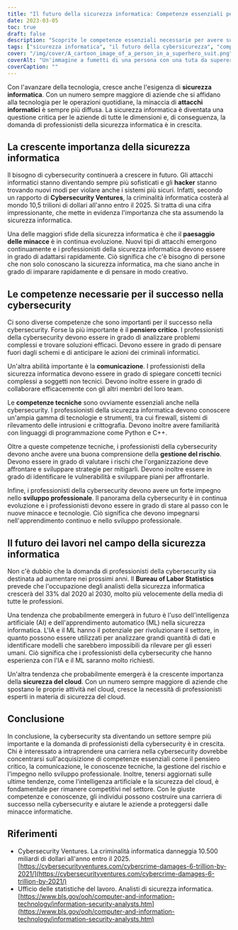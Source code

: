 ```yaml
---
title: "Il futuro della sicurezza informatica: Competenze essenziali per il successo"
date: 2023-03-05
toc: true
draft: false
description: "Scoprite le competenze essenziali necessarie per avere successo nel campo della cybersecurity, in continua evoluzione, e imparate a conoscere la crescente importanza della cybersecurity nel settore tecnologico."
tags: ["sicurezza informatica", "il futuro della cybersicurezza", "competenze per il successo", "pensiero critico", "comunicazione", "competenze tecniche", "gestione del rischio", "sviluppo professionale", "L'intelligenza artificiale nella sicurezza informatica", "sicurezza del cloud", "minacce informatiche", "criminalità informatica", "sicurezza delle informazioni", "professionisti della cybersicurezza", "data privacy", "tecnologia", "sicurezza digitale", "difesa informatica", "attacchi informatici", "Sicurezza informatica"]
cover: "/img/cover/A_cartoon_image_of_a_person_in_a_superhero_suit.png"
coverAlt: "Un'immagine a fumetti di una persona con una tuta da supereroe che tiene in mano uno scudo con la scritta Cybersecurity, con un paesaggio urbano e schermi di computer sullo sfondo."
coverCaption: ""
---
```


Con l'avanzare della tecnologia, cresce anche l'esigenza di **sicurezza informatica**. Con un numero sempre maggiore di aziende che si affidano alla tecnologia per le operazioni quotidiane, la minaccia di **attacchi informatici** è sempre più diffusa. La sicurezza informatica è diventata una questione critica per le aziende di tutte le dimensioni e, di conseguenza, la domanda di professionisti della sicurezza informatica è in crescita.

## La crescente importanza della sicurezza informatica

Il bisogno di cybersecurity continuerà a crescere in futuro. Gli attacchi informatici stanno diventando sempre più sofisticati e gli **hacker** stanno trovando nuovi modi per violare anche i sistemi più sicuri. Infatti, secondo un rapporto di **Cybersecurity Ventures**, la criminalità informatica costerà al mondo 10,5 trilioni di dollari all'anno entro il 2025. Si tratta di una cifra impressionante, che mette in evidenza l'importanza che sta assumendo la sicurezza informatica.

Una delle maggiori sfide della sicurezza informatica è che il **paesaggio delle minacce** è in continua evoluzione. Nuovi tipi di attacchi emergono continuamente e i professionisti della sicurezza informatica devono essere in grado di adattarsi rapidamente. Ciò significa che c'è bisogno di persone che non solo conoscano la sicurezza informatica, ma che siano anche in grado di imparare rapidamente e di pensare in modo creativo.

## Le competenze necessarie per il successo nella cybersecurity

Ci sono diverse competenze che sono importanti per il successo nella cybersecurity. Forse la più importante è il **pensiero critico**. I professionisti della cybersecurity devono essere in grado di analizzare problemi complessi e trovare soluzioni efficaci. Devono essere in grado di pensare fuori dagli schemi e di anticipare le azioni dei criminali informatici.

Un'altra abilità importante è la **comunicazione**. I professionisti della sicurezza informatica devono essere in grado di spiegare concetti tecnici complessi a soggetti non tecnici. Devono inoltre essere in grado di collaborare efficacemente con gli altri membri del loro team.

Le **competenze tecniche** sono ovviamente essenziali anche nella cybersecurity. I professionisti della sicurezza informatica devono conoscere un'ampia gamma di tecnologie e strumenti, tra cui firewall, sistemi di rilevamento delle intrusioni e crittografia. Devono inoltre avere familiarità con linguaggi di programmazione come Python e C++.

Oltre a queste competenze tecniche, i professionisti della cybersecurity devono anche avere una buona comprensione della **gestione del rischio**. Devono essere in grado di valutare i rischi che l'organizzazione deve affrontare e sviluppare strategie per mitigarli. Devono inoltre essere in grado di identificare le vulnerabilità e sviluppare piani per affrontarle.

Infine, i professionisti della cybersecurity devono avere un forte impegno nello **sviluppo professionale**. Il panorama della cybersecurity è in continua evoluzione e i professionisti devono essere in grado di stare al passo con le nuove minacce e tecnologie. Ciò significa che devono impegnarsi nell'apprendimento continuo e nello sviluppo professionale.

## Il futuro dei lavori nel campo della sicurezza informatica

Non c'è dubbio che la domanda di professionisti della cybersecurity sia destinata ad aumentare nei prossimi anni. Il **Bureau of Labor Statistics** prevede che l'occupazione degli analisti della sicurezza informatica crescerà del 33% dal 2020 al 2030, molto più velocemente della media di tutte le professioni.

Una tendenza che probabilmente emergerà in futuro è l'uso dell'intelligenza artificiale (AI) e dell'apprendimento automatico (ML) nella sicurezza informatica. L'IA e il ML hanno il potenziale per rivoluzionare il settore, in quanto possono essere utilizzati per analizzare grandi quantità di dati e identificare modelli che sarebbero impossibili da rilevare per gli esseri umani. Ciò significa che i professionisti della cybersecurity che hanno esperienza con l'IA e il ML saranno molto richiesti.

Un'altra tendenza che probabilmente emergerà è la crescente importanza della **sicurezza del cloud**. Con un numero sempre maggiore di aziende che spostano le proprie attività nel cloud, cresce la necessità di professionisti esperti in materia di sicurezza del cloud.

## Conclusione

In conclusione, la cybersecurity sta diventando un settore sempre più importante e la domanda di professionisti della cybersecurity è in crescita. Chi è interessato a intraprendere una carriera nella cybersecurity dovrebbe concentrarsi sull'acquisizione di competenze essenziali come il pensiero critico, la comunicazione, le conoscenze tecniche, la gestione del rischio e l'impegno nello sviluppo professionale. Inoltre, tenersi aggiornati sulle ultime tendenze, come l'intelligenza artificiale e la sicurezza del cloud, è fondamentale per rimanere competitivi nel settore. Con le giuste competenze e conoscenze, gli individui possono costruire una carriera di successo nella cybersecurity e aiutare le aziende a proteggersi dalle minacce informatiche.

## Riferimenti

- Cybersecurity Ventures. La criminalità informatica danneggia 10.500 miliardi di dollari all'anno entro il 2025. [https://cybersecurityventures.com/cybercrime-damages-6-trillion-by-2021/](https://cybersecurityventures.com/cybercrime-damages-6-trillion-by-2021/)
- Ufficio delle statistiche del lavoro. Analisti di sicurezza informatica. [https://www.bls.gov/ooh/computer-and-information-technology/information-security-analysts.htm](https://www.bls.gov/ooh/computer-and-information-technology/information-security-analysts.htm)
